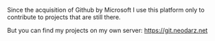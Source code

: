 Since the acquisition of Github by Microsoft I use this platform only to contribute to projects that are still there.

But you can find my projects on my own server: https://git.neodarz.net
